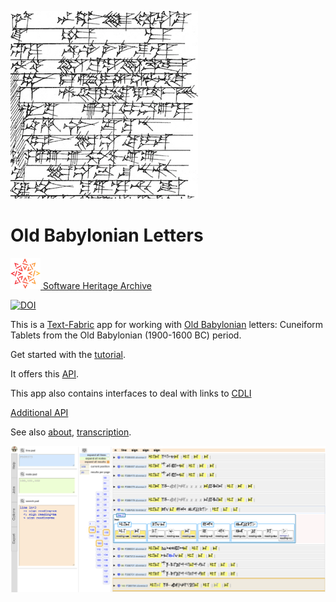 ![logo](code/static/logo.png)

# Old Babylonian Letters

[![sha](sha.png) Software Heritage Archive](https://archive.softwareheritage.org/browse/origin/https://github.com/annotation/app-oldbabylonian/)

[![DOI](https://zenodo.org/badge/172951151.svg)](https://zenodo.org/badge/latestdoi/172951151)

This is a
[Text-Fabric](https://githubv.com/annotation/text-fabric) app
for working with
[Old Babylonian](https://github.com/Nino-cunei/oldbabylonian) letters: Cuneiform Tablets from the Old Babylonian (1900-1600 BC) period.

Get started with the
[tutorial](https://nbviewer.jupyter.org/github/annotation/tutorials/blob/master/oldbabylonian/start.ipynb).

It offers this [API](https://annotation.github.io/text-fabric/Api/App/).

This app also contains interfaces to deal with links to
[CDLI](https://cdli.ucla.edu)

[Additional API](api.md)

See also
[about](https://github.com/Nino-cunei/oldbabylonian/blob/master/docs/about.md),
[transcription](https://github.com/Nino-cunei/oldbabylonian/blob/master/docs/transcription.md).

![shot](images/shot.png)
